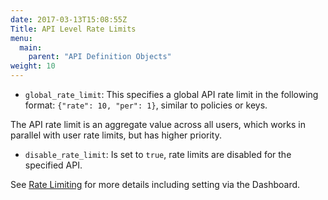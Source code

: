 ```yaml
---
date: 2017-03-13T15:08:55Z
Title: API Level Rate Limits
menu:
  main:
    parent: "API Definition Objects"
weight: 10
---
```


* `global_rate_limit`: This specifies a global API rate limit in the following format: `{"rate": 10, "per": 1}`, similar to policies or keys.


The API rate limit is an aggregate value across all users, which works in parallel with user rate limits, but has higher priority.

* `disable_rate_limit`: Is set to `true`, rate limits are disabled for the specified API.

See [Rate Limiting](/docs/basic-config-and-security/control-limit-traffic/rate-limiting/) for more details including setting via the Dashboard.